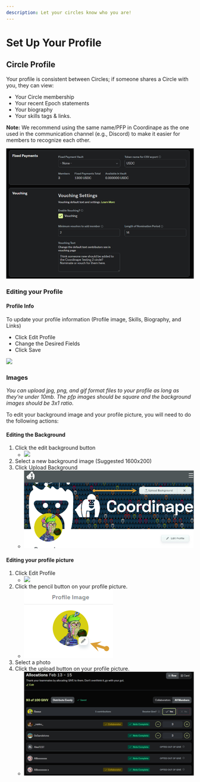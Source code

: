 ```yaml
---
description: Let your circles know who you are!
---
```


# Set Up Your Profile

## Circle Profile

Your profile is consistent between Circles; if someone shares a Circle with you, they can view:

* Your Circle membership
* Your recent Epoch statements
* Your biography
* Your skills tags & links.

**Note:** We recommend using the same name/PFP in Coordinape as the one used in the communication channel (e.g., Discord) to make it easier for members to recognize each other.

![Coordinape Member Profile](<../../../.gitbook/assets/image (20).png>)

### Editing your Profile

#### Profile Info

To update your profile information (Profile image, Skills, Biography, and Links)

* Click Edit Profile
* Change the Desired Fields
* Click Save

![](../../../.gitbook/assets/How\_to\_Coordinape13.jpg)

### **Images**

_You can upload jpg, png, and gif format files to your profile as long as they're under 10mb. The pfp images should be square and the background images should be 3x1 ratio._

&#x20;To edit your background image and your profile picture, you will need to do the following actions:

#### Editing the Background

1. Click the edit background button
   * ![](<../../../.gitbook/assets/image (42).png>)
2. Select a new background image (Suggested 1600x200)
3. Click Upload Background
   * ![](<../../../.gitbook/assets/image (34).png>)

#### Editing your profile picture

1. Click Edit Profile
   * ![](<../../../.gitbook/assets/image (37).png>)
2. Click the pencil button on your profile picture.
   * ![](<../../../.gitbook/assets/image (36).png>)
3. Select a photo
4. Click the upload button on your profile picture.
   * ![](<../../../.gitbook/assets/image (46).png>)
